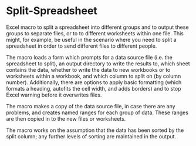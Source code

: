 # Split-Spreadsheet

Excel macro to split a spreadsheet into different groups and to output these groups to separate files, or to to different worksheets within one file. This might, for example, be useful in the scenario where you need to split a spreadsheet in order to send different files to different people.

The macro loads a form which prompts for a data source file (i.e. the spreadsheet to split), an output directory to write the results to, which sheet contains the data, whether to write the data to new workbooks or to worksheets within a workbook, and which column to split on (by column number). Additionally, there are options to apply basic formatting (which formats a heading, autofits the cell width, and adds borders) and to stop Excel warning before it overwrites files.

The macro makes a copy of the data source file, in case there are any problems, and creates named ranges for each group of data. These ranges are then copied in to the new files or worksheets. 

The macro works on the assumption that the data has been sorted by the split column; any further levels of sorting are maintained in the output.

